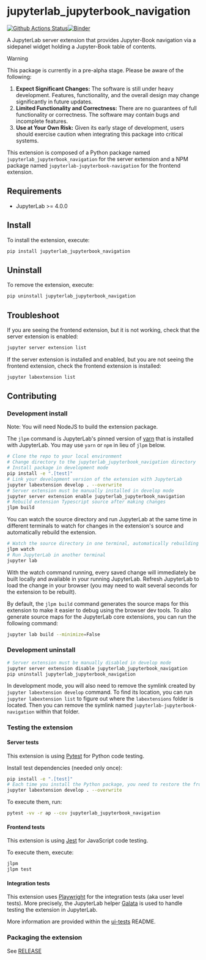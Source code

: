 # jupyterlab_jupyterbook_navigation

[![Github Actions Status](https://github.com/ASFOpenSARlab/jupyterlab-jupyterbook-navigation/workflows/Build/badge.svg)](https://github.com/Alex-Lewandowski/jupyterlab-jbook-chapter-navigation/actions/workflows/build.yml)[![Binder](https://mybinder.org/badge_logo.svg)](https://mybinder.org/v2/gh/ASFOpenSARlab/jupyterlab-jupyterbook-navigation/main?urlpath=lab)

A JupyterLab server extension that provides Jupyter-Book navigation via a sidepanel widget holding a Jupyter-Book table of contents.

> [!WARNING]
> This package is currently in a pre-alpha stage. Please be aware of the following:
> 1. **Expect Significant Changes:** The software is still under heavy development. Features, functionality, and the overall design may change significantly in future updates.
> 1. **Limited Functionality and Correctness:** There are no guarantees of full functionality or correctness. The software may contain bugs and incomplete features.
> 1. **Use at Your Own Risk:** Given its early stage of development, users should exercise caution when integrating this package into critical systems.

This extension is composed of a Python package named `jupyterlab_jupyterbook_navigation`
for the server extension and a NPM package named `jupyterlab-jupyterbook-navigation`
for the frontend extension.

## Requirements

- JupyterLab >= 4.0.0

## Install

To install the extension, execute:

```bash
pip install jupyterlab_jupyterbook_navigation
```

## Uninstall

To remove the extension, execute:

```bash
pip uninstall jupyterlab_jupyterbook_navigation
```

## Troubleshoot

If you are seeing the frontend extension, but it is not working, check
that the server extension is enabled:

```bash
jupyter server extension list
```

If the server extension is installed and enabled, but you are not seeing
the frontend extension, check the frontend extension is installed:

```bash
jupyter labextension list
```

## Contributing

### Development install

Note: You will need NodeJS to build the extension package.

The `jlpm` command is JupyterLab's pinned version of
[yarn](https://yarnpkg.com/) that is installed with JupyterLab. You may use
`yarn` or `npm` in lieu of `jlpm` below.

```bash
# Clone the repo to your local environment
# Change directory to the jupyterlab_jupyterbook_navigation directory
# Install package in development mode
pip install -e ".[test]"
# Link your development version of the extension with JupyterLab
jupyter labextension develop . --overwrite
# Server extension must be manually installed in develop mode
jupyter server extension enable jupyterlab_jupyterbook_navigation
# Rebuild extension Typescript source after making changes
jlpm build
```

You can watch the source directory and run JupyterLab at the same time in different terminals to watch for changes in the extension's source and automatically rebuild the extension.

```bash
# Watch the source directory in one terminal, automatically rebuilding when needed
jlpm watch
# Run JupyterLab in another terminal
jupyter lab
```

With the watch command running, every saved change will immediately be built locally and available in your running JupyterLab. Refresh JupyterLab to load the change in your browser (you may need to wait several seconds for the extension to be rebuilt).

By default, the `jlpm build` command generates the source maps for this extension to make it easier to debug using the browser dev tools. To also generate source maps for the JupyterLab core extensions, you can run the following command:

```bash
jupyter lab build --minimize=False
```

### Development uninstall

```bash
# Server extension must be manually disabled in develop mode
jupyter server extension disable jupyterlab_jupyterbook_navigation
pip uninstall jupyterlab_jupyterbook_navigation
```

In development mode, you will also need to remove the symlink created by `jupyter labextension develop`
command. To find its location, you can run `jupyter labextension list` to figure out where the `labextensions`
folder is located. Then you can remove the symlink named `jupyterlab-jupyterbook-navigation` within that folder.

### Testing the extension

#### Server tests

This extension is using [Pytest](https://docs.pytest.org/) for Python code testing.

Install test dependencies (needed only once):

```sh
pip install -e ".[test]"
# Each time you install the Python package, you need to restore the front-end extension link
jupyter labextension develop . --overwrite
```

To execute them, run:

```sh
pytest -vv -r ap --cov jupyterlab_jupyterbook_navigation
```

#### Frontend tests

This extension is using [Jest](https://jestjs.io/) for JavaScript code testing.

To execute them, execute:

```sh
jlpm
jlpm test
```

#### Integration tests

This extension uses [Playwright](https://playwright.dev/docs/intro) for the integration tests (aka user level tests).
More precisely, the JupyterLab helper [Galata](https://github.com/jupyterlab/jupyterlab/tree/master/galata) is used to handle testing the extension in JupyterLab.

More information are provided within the [ui-tests](./ui-tests/README.md) README.

### Packaging the extension

See [RELEASE](RELEASE.md)
